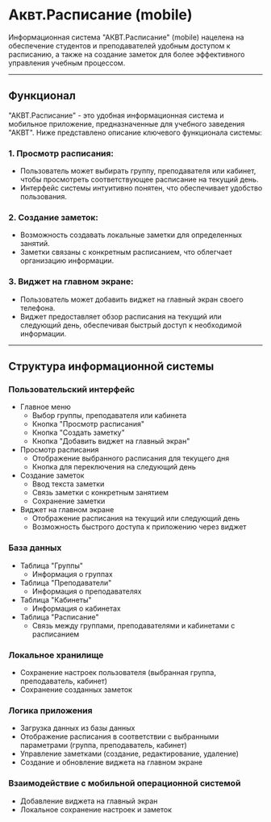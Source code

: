 # Аквт.Расписание (mobile)

Информационная система "АКВТ.Расписание" (mobile) нацелена на обеспечение студентов и преподавателей удобным доступом к расписанию, а также на создание заметок для более эффективного управления учебным процессом.

---
## Функционал
"АКВТ.Расписание" - это удобная информационная система и мобильное приложение, предназначенные для учебного заведения "АКВТ". Ниже представлено описание ключевого функционала системы:

### 1. Просмотр расписания:

- Пользователь может выбирать группу, преподавателя или кабинет, чтобы просмотреть соответствующее расписание на текущий день.
- Интерфейс системы интуитивно понятен, что обеспечивает удобство пользования.

### 2. Создание заметок:

- Возможность создавать локальные заметки для определенных занятий.
- Заметки связаны с конкретным расписанием, что облегчает организацию информации.

### 3. Виджет на главном экране:

- Пользователь может добавить виджет на главный экран своего телефона.
- Виджет предоставляет обзор расписания на текущий или следующий день, обеспечивая быстрый доступ к необходимой информации.
---
## Структура информационной системы

### Пользовательский интерфейс
- Главное меню
    - Выбор группы, преподавателя или кабинета
    - Кнопка "Просмотр расписания"
    - Кнопка "Создать заметку"
    - Кнопка "Добавить виджет на главный экран"
- Просмотр расписания
    - Отображение выбранного расписания для текущего дня
    - Кнопка для переключения на следующий день
- Создание заметок
    - Ввод текста заметки
    - Связь заметки с конкретным занятием
    - Сохранение заметки
- Виджет на главном экране
    - Отображение расписания на текущий или следующий день
    - Возможность быстрого доступа к приложению через виджет
### База данных
- Таблица "Группы"
    - Информация о группах
- Таблица "Преподаватели"
    - Информация о преподавателях
- Таблица "Кабинеты"
    - Информация о кабинетах
- Таблица "Расписание"
    - Связь между группами, преподавателями и кабинетами с расписанием

### Локальное хранилище
- Сохранение настроек пользователя (выбранная группа, преподаватель, кабинет)
- Сохранение созданных заметок

### Логика приложения
- Загрузка данных из базы данных
- Отображение расписания в соответствии с выбранными параметрами (группа, преподаватель, кабинет)
- Управление заметками (создание, редактирование, удаление)
- Создание и обновление виджета на главном экране

### Взаимодействие с мобильной операционной системой
- Добавление виджета на главный экран
- Локальное сохранение настроек и заметок